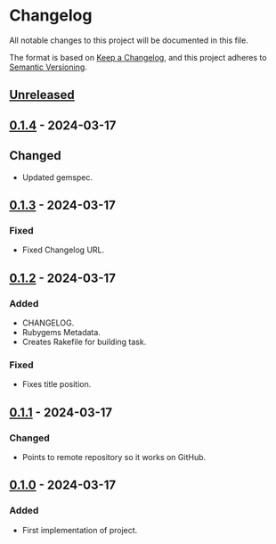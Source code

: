 # Changelog

All notable changes to this project will be documented in this file.

The format is based on [Keep a Changelog](https://keepachangelog.com/en/1.1.0/),
and this project adheres to [Semantic Versioning](https://semver.org/spec/v2.0.0.html).

## [Unreleased]

## [0.1.4] - 2024-03-17

## Changed

-   Updated gemspec.

## [0.1.3] - 2024-03-17

### Fixed

-   Fixed Changelog URL.

## [0.1.2] - 2024-03-17

### Added

-   CHANGELOG.
-   Rubygems Metadata.
-   Creates Rakefile for building task.

### Fixed

-   Fixes title position.

## [0.1.1] - 2024-03-17

### Changed

-   Points to remote repository so it works on GitHub.

## [0.1.0] - 2024-03-17

### Added

-   First implementation of project.

[unreleased]: https://github.com/ziinahzoor/cybersynth-theme/compare/v0.1.4...main
[0.1.4]: https://github.com/ziinahzoor/cybersynth-theme/compare/v0.1.3...v0.1.4
[0.1.3]: https://github.com/ziinahzoor/cybersynth-theme/compare/v0.1.2...v0.1.3
[0.1.2]: https://github.com/ziinahzoor/cybersynth-theme/compare/v0.1.1...v0.1.2
[0.1.1]: https://github.com/ziinahzoor/cybersynth-theme/compare/v0.1.0...v0.1.1
[0.1.0]: https://github.com/ziinahzoor/cybersynth-theme/releases/tag/v0.1.0
